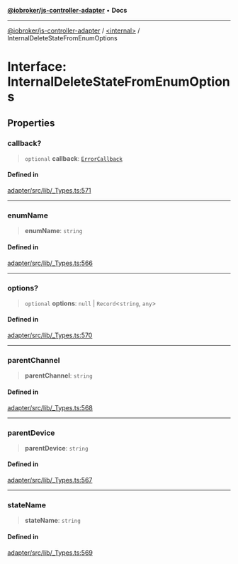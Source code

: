 [**@iobroker/js-controller-adapter**](../../README.md) • **Docs**

***

[@iobroker/js-controller-adapter](../../globals.md) / [\<internal\>](../README.md) / InternalDeleteStateFromEnumOptions

# Interface: InternalDeleteStateFromEnumOptions

## Properties

### callback?

> `optional` **callback**: [`ErrorCallback`](../type-aliases/ErrorCallback.md)

#### Defined in

[adapter/src/lib/\_Types.ts:571](https://github.com/ioBroker/ioBroker.js-controller/blob/40cb80c182f7d6dd76c85ace42cdd78fa9b7a8dc/packages/adapter/src/lib/_Types.ts#L571)

***

### enumName

> **enumName**: `string`

#### Defined in

[adapter/src/lib/\_Types.ts:566](https://github.com/ioBroker/ioBroker.js-controller/blob/40cb80c182f7d6dd76c85ace42cdd78fa9b7a8dc/packages/adapter/src/lib/_Types.ts#L566)

***

### options?

> `optional` **options**: `null` \| `Record`\<`string`, `any`\>

#### Defined in

[adapter/src/lib/\_Types.ts:570](https://github.com/ioBroker/ioBroker.js-controller/blob/40cb80c182f7d6dd76c85ace42cdd78fa9b7a8dc/packages/adapter/src/lib/_Types.ts#L570)

***

### parentChannel

> **parentChannel**: `string`

#### Defined in

[adapter/src/lib/\_Types.ts:568](https://github.com/ioBroker/ioBroker.js-controller/blob/40cb80c182f7d6dd76c85ace42cdd78fa9b7a8dc/packages/adapter/src/lib/_Types.ts#L568)

***

### parentDevice

> **parentDevice**: `string`

#### Defined in

[adapter/src/lib/\_Types.ts:567](https://github.com/ioBroker/ioBroker.js-controller/blob/40cb80c182f7d6dd76c85ace42cdd78fa9b7a8dc/packages/adapter/src/lib/_Types.ts#L567)

***

### stateName

> **stateName**: `string`

#### Defined in

[adapter/src/lib/\_Types.ts:569](https://github.com/ioBroker/ioBroker.js-controller/blob/40cb80c182f7d6dd76c85ace42cdd78fa9b7a8dc/packages/adapter/src/lib/_Types.ts#L569)
